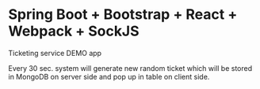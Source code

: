 # Spring Boot + Bootstrap + React + Webpack + SockJS

Ticketing service DEMO app

Every 30 sec. system will generate new random ticket which will be stored in MongoDB on server side and pop up in table on client side. 


